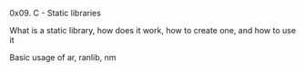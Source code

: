 0x09. C - Static libraries

What is a static library, how does it work, how to create one, and how to use it

Basic usage of ar, ranlib, nm

